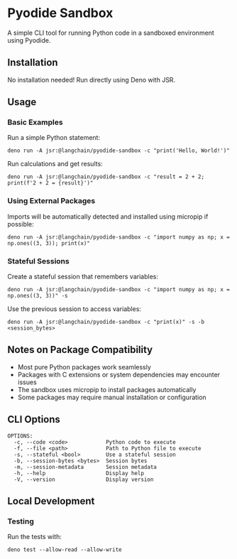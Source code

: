 # Pyodide Sandbox

A simple CLI tool for running Python code in a sandboxed environment using Pyodide.

## Installation

No installation needed! Run directly using Deno with JSR.

## Usage

### Basic Examples

Run a simple Python statement:

```shell
deno run -A jsr:@langchain/pyodide-sandbox -c "print('Hello, World!')"
```

Run calculations and get results:

```shell
deno run -A jsr:@langchain/pyodide-sandbox -c "result = 2 + 2; print(f'2 + 2 = {result}')"
```

### Using External Packages

Imports will be automatically detected and installed using micropip if possible:

```shell
deno run -A jsr:@langchain/pyodide-sandbox -c "import numpy as np; x = np.ones((3, 3)); print(x)"
```

### Stateful Sessions

Create a stateful session that remembers variables:

```shell
deno run -A jsr:@langchain/pyodide-sandbox -c "import numpy as np; x = np.ones((3, 3))" -s
```

Use the previous session to access variables:

```shell
deno run -A jsr:@langchain/pyodide-sandbox -c "print(x)" -s -b <session_bytes>
```

## Notes on Package Compatibility

- Most pure Python packages work seamlessly
- Packages with C extensions or system dependencies may encounter issues
- The sandbox uses micropip to install packages automatically
- Some packages may require manual installation or configuration

## CLI Options

```
OPTIONS:
  -c, --code <code>            Python code to execute
  -f, --file <path>            Path to Python file to execute
  -s, --stateful <bool>        Use a stateful session
  -b, --session-bytes <bytes>  Session bytes
  -m, --session-metadata       Session metadata
  -h, --help                   Display help
  -V, --version                Display version
```

## Local Development

### Testing

Run the tests with:

```shell
deno test --allow-read --allow-write
```


